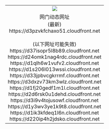 ﻿<table>
  <tr></tr>
  <tr><td colspan=2 align=center><img src="https://d3pzvkfchaxo51.cloudfront.net/Up/oGate.jpg" /></td></tr>
  <tr><td colspan=2 align=center>网门动态网址<br/>(最新)
<br>https://d3pzvkfchaxo51.cloudfront.net
<br/><br/>(以下网址可能失效)
<br>https://d37isopr5l8b89.cloudfront.net
<br>https://d24omk1nag4rdc.cloudfront.net
<br>https://d1qlh6w1vufv2.cloudfront.net
<br>https://d1s206l013wssi.cloudfront.net
<br>https://d33jpbvcgkrrmf.cloudfront.net
<br>https://d3dxzv73km3wlz.cloudfront.net
<br>https://d1fj20gedf1m1l.cloudfront.net
<br>https://d2d6rsk0u1dehd.cloudfront.net
<br>https://d3i9v4tojusowf.cloudfront.net
<br>https://d1y3wv3ye1k9t8.cloudfront.net
<br>https://d1ik3kfdeq1l6n.cloudfront.net
<br>https://d220ip4h2jdsko.cloudfront.net
    </td>
  </tr>
</table>
